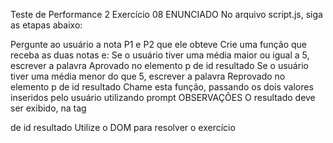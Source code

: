 Teste de Performance 2
Exercício 08
ENUNCIADO
No arquivo script.js, siga as etapas abaixo:

Pergunte ao usuário a nota P1 e P2 que ele obteve
Crie uma função que receba as duas notas e:
Se o usuário tiver uma média maior ou igual a 5, escrever a palavra Aprovado no elemento p de id resultado
Se o usuário tiver uma média menor do que 5, escrever a palavra Reprovado no elemento p de id resultado
Chame esta função, passando os dois valores inseridos pelo usuário utilizando prompt
OBSERVAÇÕES
O resultado deve ser exibido, na tag <p> de id resultado
Utilize o DOM para resolver o exercício